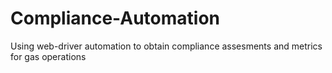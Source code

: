 # Compliance-Automation

Using web-driver automation to obtain compliance assesments and metrics for gas operations

